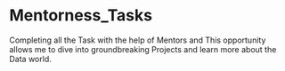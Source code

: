 # Mentorness_Tasks
Completing all the Task with the help of Mentors and This opportunity allows me to dive into groundbreaking Projects and learn more about the Data world.
